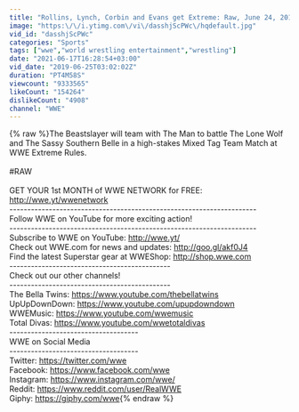 ```yaml
---
title: "Rollins, Lynch, Corbin and Evans get Extreme: Raw, June 24, 2019"
image: "https:\/\/i.ytimg.com\/vi\/dasshjScPWc\/hqdefault.jpg"
vid_id: "dasshjScPWc"
categories: "Sports"
tags: ["wwe","world wrestling entertainment","wrestling"]
date: "2021-06-17T16:28:54+03:00"
vid_date: "2019-06-25T03:02:02Z"
duration: "PT4M58S"
viewcount: "9333565"
likeCount: "154264"
dislikeCount: "4908"
channel: "WWE"
---
```

{% raw %}The Beastslayer will team with The Man to battle The Lone Wolf and The Sassy Southern Belle in a high-stakes Mixed Tag Team Match at WWE Extreme Rules.<br /><br />#RAW<br /><br />GET YOUR 1st MONTH of WWE NETWORK for FREE: <a rel="nofollow" target="blank" href="http://wwe.yt/wwenetwork">http://wwe.yt/wwenetwork</a><br />---------------------------------------------------------------------<br />Follow WWE on YouTube for more exciting action!<br />---------------------------------------------------------------------<br />Subscribe to WWE on YouTube: <a rel="nofollow" target="blank" href="http://wwe.yt/">http://wwe.yt/</a><br />Check out WWE.com for news and updates: <a rel="nofollow" target="blank" href="http://goo.gl/akf0J4">http://goo.gl/akf0J4</a><br />Find the latest Superstar gear at WWEShop: <a rel="nofollow" target="blank" href="http://shop.wwe.com">http://shop.wwe.com</a><br />---------------------------------------------<br />Check out our other channels!<br />---------------------------------------------<br />The Bella Twins: <a rel="nofollow" target="blank" href="https://www.youtube.com/thebellatwins">https://www.youtube.com/thebellatwins</a><br />UpUpDownDown: <a rel="nofollow" target="blank" href="https://www.youtube.com/upupdowndown">https://www.youtube.com/upupdowndown</a><br />WWEMusic: <a rel="nofollow" target="blank" href="https://www.youtube.com/wwemusic">https://www.youtube.com/wwemusic</a><br />Total Divas: <a rel="nofollow" target="blank" href="https://www.youtube.com/wwetotaldivas">https://www.youtube.com/wwetotaldivas</a><br />------------------------------------<br />WWE on Social Media<br />------------------------------------<br />Twitter: <a rel="nofollow" target="blank" href="https://twitter.com/wwe">https://twitter.com/wwe</a><br />Facebook: <a rel="nofollow" target="blank" href="https://www.facebook.com/wwe">https://www.facebook.com/wwe</a><br />Instagram: <a rel="nofollow" target="blank" href="https://www.instagram.com/wwe/">https://www.instagram.com/wwe/</a><br />Reddit: <a rel="nofollow" target="blank" href="https://www.reddit.com/user/RealWWE">https://www.reddit.com/user/RealWWE</a><br />Giphy: <a rel="nofollow" target="blank" href="https://giphy.com/wwe">https://giphy.com/wwe</a>{% endraw %}
